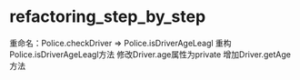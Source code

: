 # refactoring_step_by_step
重命名：Police.checkDriver => Police.isDriverAgeLeagl
重构Police.isDriverAgeLeagl方法
修改Driver.age属性为private
增加Driver.getAge方法
